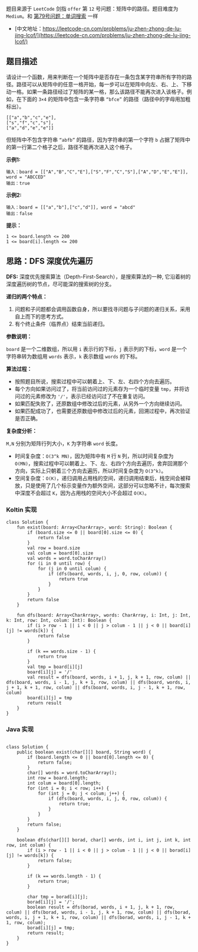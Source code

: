 题目来源于 `LeetCode` 剑指 `offer` 第 `12` 号问题：矩阵中的路径。题目难度为 `Medium`。和 [第79号问题：单词搜索](https://leetcode-cn.com/problems/word-search/) 一样

* [中文地址：https://leetcode-cn.com/problems/ju-zhen-zhong-de-lu-jing-lcof/](https://leetcode-cn.com/problems/ju-zhen-zhong-de-lu-jing-lcof/)

## 题目描述

请设计一个函数，用来判断在一个矩阵中是否存在一条包含某字符串所有字符的路径。路径可以从矩阵中的任意一格开始，每一步可以在矩阵中向左、右、上、下移动一格。如果一条路径经过了矩阵的某一格，那么该路径不能再次进入该格子。例如，在下面的 `3×4` 的矩阵中包含一条字符串 `“bfce”` 的路径（路径中的字母用加粗标出）。

```
[["a","b","c","e"],
["s","f","c","s"],
["a","d","e","e"]]
```

但矩阵中不包含字符串 `“abfb”` 的路径，因为字符串的第一个字符 `b` 占据了矩阵中的第一行第二个格子之后，路径不能再次进入这个格子。

**示例1:**

```
输入：board = [["A","B","C","E"],["S","F","C","S"],["A","D","E","E"]], word = "ABCCED"
输出：true
```

**示例2:**

```
输入：board = [["a","b"],["c","d"]], word = "abcd"
输出：false
```

**提示：**

```
1 <= board.length <= 200
1 <= board[i].length <= 200
```

## 思路：DFS 深度优先遍历

**DFS:** 深度优先搜索算法（Depth-First-Search），是搜索算法的一种, 它沿着树的深度遍历树的节点，尽可能深的搜索树的分支。

**递归的两个特点：**

1. 问题和子问题都会调用函数自身，所以要找寻问题与子问题的递归关系，采用自上而下的思考方式。
2. 有个终止条件（临界点）结束当前递归。

**参数说明：**

`board` 是一个二维数组，所以用 `i` 表示行的下标，`j` 表示列的下标，`word` 是一个字符串转为数组用 `words` 表示，`k` 表示数组 `words` 的下标。

**算法过程：**

* 按照题目所说，搜索过程中可以朝着上、下、左、右四个方向去遍历。
* 每个方向如果访问过了，将当前访问过的元素存为一个临时变量 `tmp`，并将访问过的元素修改为 `'/'`，表示已经访问过了不在重复访问。
* 如果匹配失败了，还原数组中修改过后的元素，从另外一个方向继续访问。
* 如果匹配成功了，也需要还原数组中修改过后的元素，回溯过程中，再次验证是否正确。
    
**复杂度分析：**

`M,N` 分别为矩阵行列大小，`K` 为字符串 `word` 长度。

* 时间复杂度：`O(3^k MN)`，因为矩阵中有 `M` 行 `N` 列，所以时间复杂度为 `O(MN)`，搜索过程中可以朝着上、下、左、右四个方向去遍历，舍弃回溯那个方向，实际上只朝着三个方向去遍历，所以时间复杂度为 `O(3^k)`。
* 空间复杂度：`O(K)`，递归调用占用栈的空间，递归调用结束后，栈空间会被释放，只是使用了几个标示变量作为额外空间，这部分可以忽略不计，每次搜索中深度不会超过 `K`，因为占用栈的空间大小不会超过 `O(K)`。

<!-- tabs:start -->

### **Koltin 实现**

```
class Solution {
    fun exist(board: Array<CharArray>, word: String): Boolean {
        if (board.size <= 0 || board[0].size <= 0) {
            return false
        }
        val row = board.size
        val colum = board[0].size
        val words = word.toCharArray()
        for (i in 0 until row) {
            for (j in 0 until colum) {
                if (dfs(board, words, i, j, 0, row, colum)) {
                    return true
                }
            }
        }
        return false
    }

    fun dfs(board: Array<CharArray>, words: CharArray, i: Int, j: Int, k: Int, row: Int, colum: Int): Boolean {
        if (i > row - 1 || i < 0 || j > colum - 1 || j < 0 || board[i][j] != words[k]) {
            return false
        }

        if (k == words.size - 1) {
            return true
        }
        val tmp = board[i][j]
        board[i][j] = '/'
        val result = dfs(board, words, i + 1, j, k + 1, row, colum) || dfs(board, words, i - 1, j, k + 1, row, colum) || dfs(board, words, i, j + 1, k + 1, row, colum) || dfs(board, words, i, j - 1, k + 1, row, colum)
        board[i][j] = tmp
        return result
    }
}
```

### **Java 实现**

```

class Solution {
    public boolean exist(char[][] board, String word) {
        if (board.length <= 0 || board[0].length <= 0) {
            return false;
        }
        char[] words = word.toCharArray();
        int row = board.length;
        int colum = board[0].length;
        for (int i = 0; i < row; i++) {
            for (int j = 0; j < colum; j++) {
                if (dfs(board, words, i, j, 0, row, colum)) {
                    return true;
                }
            }
        }
        return false;
    }

    boolean dfs(char[][] borad, char[] words, int i, int j, int k, int row, int colum) {
        if (i > row - 1 || i < 0 || j > colum - 1 || j < 0 || borad[i][j] != words[k]) {
            return false;
        }

        if (k == words.length - 1) {
            return true;
        }

        char tmp = borad[i][j];
        borad[i][j] = '/';
        boolean result = dfs(borad, words, i + 1, j, k + 1, row, colum) || dfs(borad, words, i - 1, j, k + 1, row, colum) || dfs(borad, words, i, j + 1, k + 1, row, colum) || dfs(borad, words, i, j - 1, k + 1, row, colum);
        borad[i][j] = tmp;
        return result;
    }
}
```


<!-- tabs:end -->

